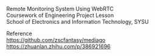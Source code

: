 Remote Monitoring System Using WebRTC  
Coursework of Engineering Project Lesson  
School of Electronics and Information Technology, SYSU  
  

Reference  
https://github.com/zscfantasy/mediago  
https://zhuanlan.zhihu.com/p/386921696
